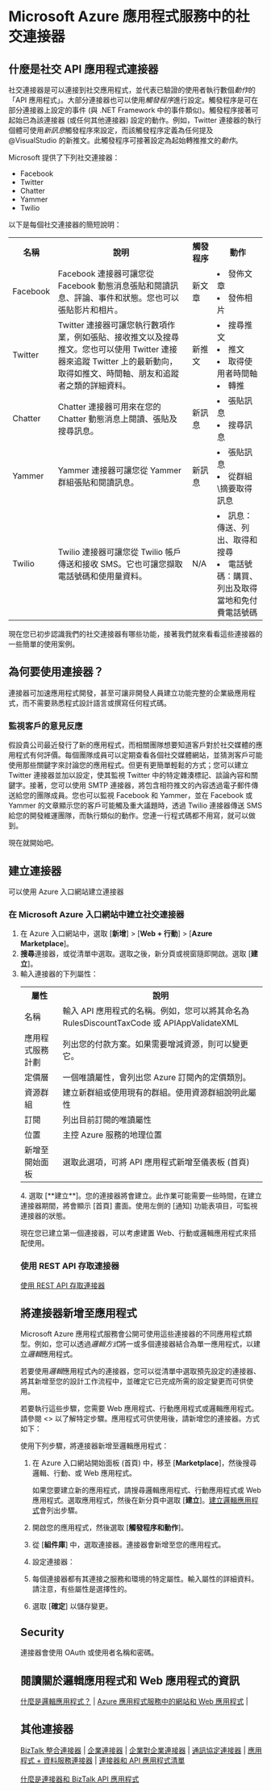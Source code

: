 <properties 
	pageTitle="Microsoft Azure API 應用程式社交連接器 | API 應用程式微服務" 
	description="了解如何建立 Microsoft Azure 社交連接器 API 應用程式，並將 API 應用程式新增至您的邏輯應用程式 (微服務)" 
	services="app-service\logic" 
	documentationCenter="" 
	authors="MandiOhlinger" 
	manager="dwrede" 
	editor=""/>

<tags
	ms.service="app-service-logic" 
	ms.workload="connectors" 
	ms.tgt_pltfrm="na" 
	ms.devlang="na" 
	ms.topic="article" 
	ms.date="03/31/2015" 
	ms.author="mandia"/>

# Microsoft Azure 應用程式服務中的社交連接器


## 什麼是社交 API 應用程式連接器
社交連接器是可以連接到社交應用程式，並代表已驗證的使用者執行數個*動作*的「API 應用程式」。大部分連接器也可以使用*觸發程序*進行設定。觸發程序是可在部分連接器上設定的事件 (與 .NET Framework 中的事件類似)。觸發程序接著可起始已為該連接器 (或任何其他連接器) 設定的動作。例如，Twitter 連接器的執行個體可使用*新訊息*觸發程序來設定，而該觸發程序定義為任何提及 @VisualStudio 的新推文。此觸發程序可接著設定為起始轉推推文的*動作*。

Microsoft 提供了下列社交連接器：

- Facebook
- Twitter
- Chatter
- Yammer
- Twilio

以下是每個社交連接器的簡短說明：

<table>
<tr>
<th> 名稱</th>
<th> 說明</th>
<th> 觸發程序</th>
<th>動作</th>

<tr>
<td>Facebook
<td>Facebook 連接器可讓您從 Facebook 動態消息張貼和閱讀訊息、評論、事件和狀態。您也可以張貼影片和相片。
<td>新文章
<td><li>發佈文章
	<li>發佈相片 
</tr>

<tr>
<td>Twitter
<td>Twitter 連接器可讓您執行數項作業，例如張貼、接收推文以及搜尋推文。您也可以使用 Twitter 連接器來追蹤 Twitter 上的最新動向，取得如推文、時間軸、朋友和追蹤者之類的詳細資料。
<td>新推文
<td><li>搜尋推文
	<li>推文
	<li>取得使用者時間軸
	<li>轉推
</tr>

<tr>
<td>Chatter
<td>Chatter 連接器可用來在您的 Chatter 動態消息上閱讀、張貼及搜尋訊息。
<td>新訊息
<td><li>張貼訊息
<li>搜尋訊息
</tr>

<tr>
<td>Yammer
<td>Yammer 連接器可讓您從 Yammer 群組張貼和閱讀訊息。
<td>新訊息
<td><li>張貼訊息	
	<li>從群組\摘要取得訊息	
</tr>

<tr>
<td>Twilio
<td>Twilio 連接器可讓您從 Twilio 帳戶傳送和接收 SMS。它也可讓您擷取電話號碼和使用量資料。
<td>N/A
<td><li>訊息：傳送、列出、取得和搜尋
	<li>電話號碼：購買、列出及取得當地和免付費電話號碼
</tr>
</table>


現在您已初步認識我們的社交連接器有哪些功能，接著我們就來看看這些連接器的一些簡單的使用案例。

## 為何要使用連接器？

連接器可加速應用程式開發，甚至可讓非開發人員建立功能完整的企業級應用程式，而不需要熟悉程式設計語言或撰寫任何程式碼。

### 監視客戶的意見反應 ###
假設貴公司最近發行了新的應用程式，而相關團隊想要知道客戶對於社交媒體的應用程式有何評價。每個團隊成員可以定期查看各個社交媒體網站，並猜測客戶可能使用那些關鍵字來討論您的應用程式。但更有更簡單輕鬆的方式；您可以建立 Twitter 連接器並加以設定，使其監視 Twitter 中的特定雜湊標記、談論內容和關鍵字。接著，您可以使用 SMTP 連接器，將包含相符推文的內容透過電子郵件傳送給您的團隊成員。您也可以監視 Facebook 和 Yammer，並在 Facebook 或 Yammer 的文章顯示您的客戶可能觸及重大議題時，透過 Twilio 連接器傳送 SMS 給您的開發維運團隊，而執行類似的動作。您連一行程式碼都不用寫，就可以做到。

現在就開始吧。


## 建立連接器
可以使用 Azure 入口網站建立連接器

### 在 Microsoft Azure 入口網站中建立社交連接器

1. 在 Azure 入口網站中，選取 [**新增**] > [**Web + 行動**] > [**Azure Marketplace**]。
2. **搜尋**連接器，或從清單中選取。選取之後，新分頁或視窗隨即開啟。選取 [**建立**]。 
3. 輸入連接器的下列屬性： 
	<table>
    <tr><th>屬性</th> <th>說明</th> </tr>
    <tr><td>名稱</td> <td>輸入 API 應用程式的名稱。例如，您可以將其命名為 RulesDiscountTaxCode 或 APIAppValidateXML</td> </tr>
    <tr><td>應用程式服務計劃</td> <td>列出您的付款方案。如果需要增減資源，則可以變更它。</th> </td>
    <tr><td>定價層</td> <td>一個唯讀屬性，會列出您 Azure 訂閱內的定價類別。</td> </tr>
    <tr><td>資源群組</td> <td>建立新群組或使用現有的群組。使用資源群組說明此屬性</td> </tr>
    <tr><td>訂閱</td> <td>列出目前訂閱的唯讀屬性</td> </tr>
    <tr><td>位置</td> <td>主控 Azure 服務的地理位置 </td></tr>
    <tr><td>新增至開始面板</td> <td>選取此選項，可將 API 應用程式新增至儀表板 (首頁)</td></tr>
</table>
4. 選取 [**建立**]。您的連接器將會建立。此作業可能需要一些時間，在建立連接器期間，將會顯示 [首頁] 畫面。使用左側的 [通知] 功能表項目，可監視連接器的狀態。

現在您已建立第一個連接器，可以考慮建置 Web、行動或邏輯應用程式來搭配使用。


### 使用 REST API 存取連接器

[使用 REST API 存取連接器](http://go.microsoft.com/fwlink/p/?LinkId=529766)


## 將連接器新增至應用程式 
Microsoft Azure 應用程式服務會公開可使用這些連接器的不同應用程式類型。例如，您可以透過*邏輯方式*將一或多個連接器結合為單一應用程式，以建立*邏輯*應用程式。

若要使用*邏輯*應用程式內的連接器，您可以從清單中選取預先設定的連接器、將其新增至您的設計工作流程中，並確定它已完成所需的設定變更而可供使用。

若要執行這些步驟，您需要 Web 應用程式、行動應用程式或邏輯應用程式。請參閱 <> 以了解特定步驟。應用程式可供使用後，請新增您的連接器。方式如下：

使用下列步驟，將連接器新增至邏輯應用程式：

1. 在 Azure 入口網站開始面板 (首頁) 中，移至 [**Marketplace**]，然後搜尋邏輯、行動、或 Web 應用程式。 

	如果您要建立新的應用程式，請搜尋邏輯應用程式、行動應用程式或 Web 應用程式。選取應用程式，然後在新分頁中選取 [**建立**]。[建立邏輯應用程式](app-service-logic-create-a-logic-app.md)會列出步驟。

2. 開啟您的應用程式，然後選取 [**觸發程序和動作**]。
3. 從 [**組件庫**] 中，選取連接器。連接器會新增至您的應用程式。
4. 設定連接器：
5. 每個連接器都有其連接之服務和環境的特定屬性。輸入屬性的詳細資料。請注意，有些屬性是選擇性的。
6. 選取 [**確定**] 以儲存變更。


## Security
連接器會使用 OAuth 或使用者名稱和密碼。

## 閱讀關於邏輯應用程式和 Web 應用程式的資訊
[什麼是邏輯應用程式？](app-service-logic-what-are-logic-apps.md) | [Azure 應用程式服務中的網站和 Web 應用程式](../app-service-web/app-service-web-overview.md) |


## 其他連接器

[BizTalk 整合連接器](app-service-logic-integration-connectors.md) | [企業連接器](app-service-logic-enterprise-connectors.md) | [企業對企業連接器](app-service-logic-b2b-connectors.md) | [通訊協定連接器](app-service-logic-protocol-connectors.md) | [應用程式 + 資料服務連接器](app-service-logic-data-connectors.md) | [連接器和 API 應用程式清單](app-service-logic-connectors-list.md)<br/><br/> [什麼是連接器和 BizTalk API 應用程式](app-service-logic-what-are-biztalk-api-apps.md)
 

<!---HONumber=62-->